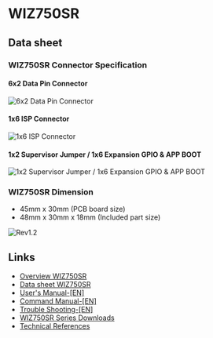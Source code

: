 # WIZ750SR

## Data sheet
### WIZ750SR Connector Specification
#### 6x2 Data Pin Connector
![6x2 Data Pin Connector](https://docs.wiznet.io/assets/images/wiz750sr_data_connector_rs232-a1f2c5358856974bcccfbdda38af7c3a.png)

#### 1x6 ISP Connector
![1x6 ISP Connector](https://docs.wiznet.io/assets/images/wiz750sr-isp-f544b80749a47dfbf23d28e2fe31d506.png)

#### 1x2 Supervisor Jumper / 1x6 Expansion GPIO & APP BOOT
![1x2 Supervisor Jumper / 1x6 Expansion GPIO & APP BOOT](https://docs.wiznet.io/assets/images/wiz750sr_wdt_gpio_20160628-251a67c75cf55bf0f33cc7e15af629a4.png)

### WIZ750SR Dimension
 -  45mm x 30mm (PCB board size)
 -  48mm x 30mm x 18mm (Included part size)

![Rev1.2](https://docs.wiznet.io/assets/images/wiz750sr_dimension_rev1.2-418693236b73690a1e59a8dc61802319.png)

## Links
 - [Overview WIZ750SR](https://www.wiznet.io/product-item/wiz750sr/)
 - [Data sheet WIZ750SR](https://docs.wiznet.io/Product/S2E-Module/WIZ750SR/datasheet)
 - [User's Manual-[EN]](https://docs.wiznet.io/Product/S2E-Module/WIZ750SR/users-manual-EN)
 - [Command Manual-[EN]](https://docs.wiznet.io/Product/S2E-Module/WIZ750SR/command-manual-EN)
 - [Trouble Shooting-[EN]](https://docs.wiznet.io/Product/S2E-Module/WIZ750SR/trouble-shooting-EN)
 - [WIZ750SR Series Downloads](https://docs.wiznet.io/Product/S2E-Module/WIZ750SR/download)
 - [Technical References](https://docs.wiznet.io/Product/S2E-Module/WIZ750SR/technical-references)